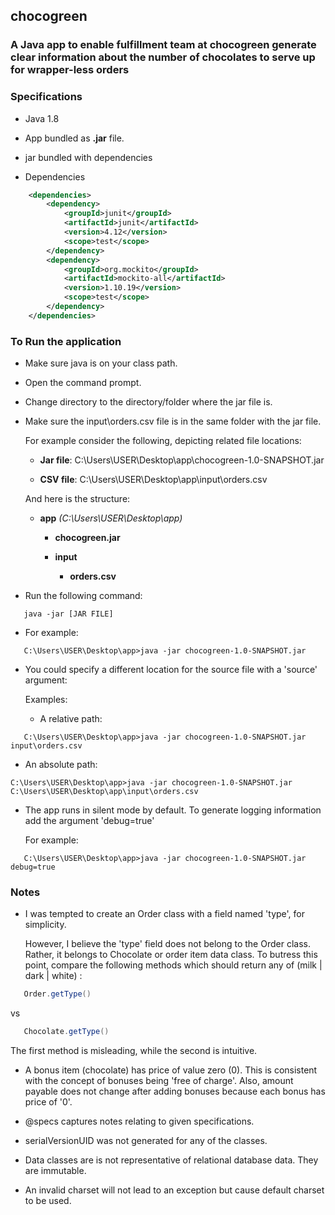 ## chocogreen

### A Java app to enable fulfillment team at **chocogreen** generate clear information about the number of chocolates to serve up for wrapper-less orders

### Specifications

-  Java 1.8

-  App bundled as **.jar** file.

-  jar bundled with dependencies

-  Dependencies

```xml
    <dependencies>
        <dependency>
            <groupId>junit</groupId>
            <artifactId>junit</artifactId>
            <version>4.12</version>
            <scope>test</scope>
        </dependency>
        <dependency>
            <groupId>org.mockito</groupId>
            <artifactId>mockito-all</artifactId>
            <version>1.10.19</version>
            <scope>test</scope>
        </dependency>
    </dependencies>
```
### To Run the application

-  Make sure java is on your class path.

-  Open the command prompt.

-  Change directory to the directory/folder where the jar file is.

-  Make sure the input\orders.csv file is in the same folder with the jar file.

   For example consider the following, depicting related file locations:

   -  **Jar file**: C:\Users\USER\Desktop\app\chocogreen-1.0-SNAPSHOT.jar

   -  **CSV file**: C:\Users\USER\Desktop\app\input\orders.csv

   And here is the structure:

   -  **app** *(C:\Users\USER\Desktop\app)*

      -  **chocogreen.jar**

      -  **input**

         -  **orders.csv**  

-  Run the following command: 

```
   java -jar [JAR FILE]  
```

   -  For example: 

```
   C:\Users\USER\Desktop\app>java -jar chocogreen-1.0-SNAPSHOT.jar
```

-  You could specify a different location for the source file with a 'source' argument:

   Examples:

   -  A relative path: 

```
   C:\Users\USER\Desktop\app>java -jar chocogreen-1.0-SNAPSHOT.jar input\orders.csv
```
   -  An absolute path: 
```
C:\Users\USER\Desktop\app>java -jar chocogreen-1.0-SNAPSHOT.jar C:\Users\USER\Desktop\app\input\orders.csv
```

-  The app runs in silent mode by default. To generate logging information add the argument 'debug=true'

   For example: 
```            
   C:\Users\USER\Desktop\app>java -jar chocogreen-1.0-SNAPSHOT.jar debug=true
```



### Notes

-  I was tempted to create an Order class with a field named 'type', for simplicity.

   However, I believe the 'type' field does not belong to the Order class. 
   Rather, it belongs to Chocolate or order item data class.
   To butress this point, compare the following methods which should return any of (milk | dark | white) :

```java
   Order.getType()  	
```
   vs
```java
   Chocolate.getType()
```

   The first method is misleading, while the second is intuitive.

-  A bonus item (chocolate) has price of value zero (0). This is consistent with the concept of bonuses being 'free of charge'.
   Also, amount payable does not change after adding bonuses because each bonus has price of '0'.

-  @specs captures notes relating to given specifications.

-  serialVersionUID was not generated for any of the classes.

-  Data classes are is not representative of relational database data. They are immutable.

-  An invalid charset will not lead to an exception but cause default charset to be used.

